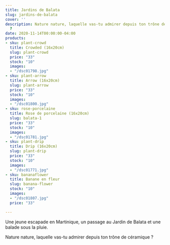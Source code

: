 ```yaml
---
title: Jardins de Balata
slug: jardins-de-balata
cover: ''
description: Nature nature, laquelle vas-tu admirer depuis ton trône de céramique
  ?
date: 2020-11-14T00:00:00-04:00
products:
- sku: plant-crowd
  title: Crowded (16x20cm)
  slug: plant-crowd
  price: "33"
  stock: "10"
  images:
  - "/dsc01798.jpg"
- sku: plant-arrow
  title: Arrow (16x20cm)
  slug: plant-arrow
  price: "33"
  stock: "10"
  images:
  - "/dsc01800.jpg"
- sku: rose-porcelaine
  title: Rose de porcelaine (16x20cm)
  slug: balata-1
  price: "33"
  stock: "10"
  images:
  - "/dsc01781.jpg"
- sku: plant-drip
  title: Drip (16x20cm)
  slug: plant-drip
  price: "33"
  stock: "10"
  images:
  - "/dsc01771.jpg"
- sku: bananaflower
  title: Banane en fleur
  slug: banana-flower
  stock: "10"
  images:
  - "/dsc01807.jpg"
  price: "33"

---
```

Une jeune escapade en Martinique, un passage au Jardin de Balata et une balade sous la pluie. 

Nature nature, laquelle vas-tu admirer depuis ton trône de céramique ?